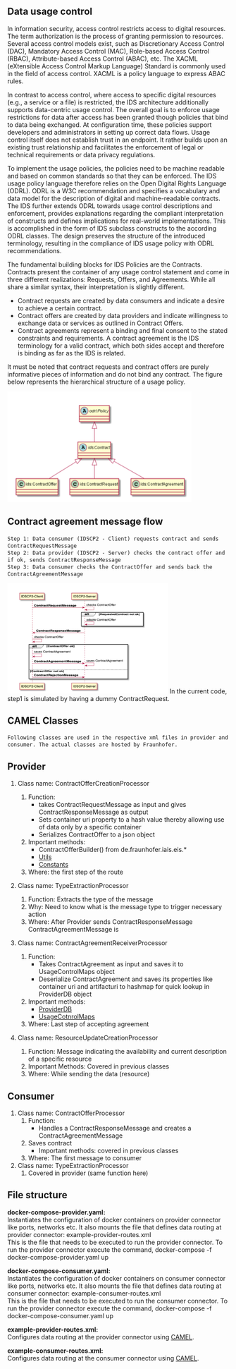 ## Data usage control
In information security, access control restricts access to digital resources. The term authorization is the process of granting permission to resources. Several access control models exist, such as Discretionary Access Control (DAC), Mandatory Access Control (MAC), Role-based Access Control (RBAC), Attribute-based Access Control (ABAC), etc. The XACML (eXtensible Access Control Markup Language) Standard is commonly used in the field of access control. XACML is a policy language to express ABAC rules. 

In contrast to access control, where access to specific digital resources (e.g., a service or a file) is restricted, the IDS architecture additionally supports data-centric usage control. The overall goal is to enforce usage restrictions for data after access has been granted though policies that bind to data being exchanged. At configuration time, these policies support developers and administrators in setting up correct data flows. Usage control itself does not establish trust in an endpoint. It rather builds upon an existing trust relationship and facilitates the enforcement of legal or technical requirements or data privacy regulations. 

To implement the usage policies, the policies need to be machine readable and based on common standards so that they can be enforced. The IDS usage policy language therefore relies on the Open Digital Rights Language (ODRL). ODRL is a W3C recommendation and specifies a vocabulary and data model for the description of digital and machine-readable contracts. The IDS further extends ODRL towards usage control descriptions and enforcement, provides explanations regarding the compliant interpretation of constructs and defines implications for real-world implementations. This is accomplished in the form of IDS subclass constructs to the according ODRL classes. The design preserves the structure of the introduced terminology, resulting in the compliance of IDS usage policy with ODRL recommendations. 

The fundamental building blocks for IDS Policies are the Contracts. Contracts present the container of any usage control statement and come in three different realizations: Requests, Offers, and Agreements. While all share a similar syntax, their interpretation is slightly different. 
 - Contract requests are created by data consumers and indicate a desire to achieve a certain contract. 
 - Contract offers are created by data providers and indicate willingness to exchange data or services as outlined in Contract Offers. 
 - Contract agreements represent a binding and final consent to the stated constraints and requirements. A contract agreement is the IDS terminology for a valid contract, which both sides accept and therefore is binding as far as the IDS is related.

It must be noted that contract requests and contract offers are purely informative pieces of information and do not bind any contract. The figure below represents the hierarchical structure of a usage policy.

<img src="uc_1.png"  height="250">

## Contract agreement message flow
    Step 1: Data consumer (IDSCP2 - Client) requests contract and sends ContractRequestMessage
    Step 2: Data provider (IDSCP2 - Server) checks the contract offer and if ok, sends ContractResponseMessage
    Step 3: Data consumer checks the ContractOffer and sends back the ContractAgreementMessage

<img src="uc_2.png"  height="250">
In the current code, step1 is simulated by having a dummy ContractRequest.

## CAMEL Classes
    Following classes are used in the respective xml files in provider and consumer. The actual classes are hosted by Fraunhofer.
## Provider
1. Class name: ContractOfferCreationProcessor
    1. Function: 
        - takes ContractRequestMessage as input and gives ContractResponseMessage as output
        - Sets container uri property to a hash value thereby allowing use of data only by a specific container
        - Serializes ContractOffer to a json object
    2. Important methods:
        - ContractOfferBuilder() from de.fraunhofer.iais.eis.* 
        - [Utils](https://github.com/industrial-data-space/trusted-connector/blob/develop/camel-idscp2/src/main/kotlin/de/fhg/aisec/ids/camel/idscp2/Utils.kt)
        - [Constants](https://github.com/industrial-data-space/trusted-connector/blob/develop/camel-idscp2/src/main/kotlin/de/fhg/aisec/ids/camel/idscp2/Constants.kt)
    3. Where: the first step of the route

2. Class name: TypeExtractionProcessor
    1. Function: Extracts the type of the message
    2. Why: Need to know what is the message type to trigger necessary action
    3. Where: After Provider sends ContractResponseMessage ContractAgreementMessage is 
3. Class name: ContractAgreementReceiverProcessor
    1. Function:
        - Takes ContractAgreement as input and saves it to UsageControlMaps object 
        - Deserialize ContractAgreement and saves its properties like container uri and artifacturi to hashmap for quick lookup in ProviderDB object
    2. Important methods:
        - [ProviderDB](https://github.com/industrial-data-space/trusted-connector/blob/develop/camel-idscp2/src/main/kotlin/de/fhg/aisec/ids/camel/idscp2/Constants.kt)
        - [UsageCotnrolMaps](https://github.com/industrial-data-space/trusted-connector/blob/develop/camel-idscp2/src/main/kotlin/de/fhg/aisec/ids/camel/idscp2/UsageControlMaps.kt)
    3. Where: Last step of accepting agreement
4. Class name: ResourceUpdateCreationProcessor
    1. Function:
    Message indicating the availability and current description of a specific resource
    2. Important Methods: Covered in previous classes
    3. Where: While sending the data (resource)

## Consumer
1. Class name: ContractOfferProcessor
    1. Function:
        - Handles a ContractResponseMessage and creates a ContractAgreementMessage
    2. Saves contract
        - Important methods: covered in previous classes
    3. Where: The first message to consumer
2. Class name: TypeExtractionProcessor
    1. Covered in provider (same function here)


## File structure

**docker-compose-provider.yaml:**</br>
    Instantiates the configuration of docker containers on provider connector like ports, networks etc. It also mounts the file that defines data routing at provider connector: example-provider-routes.xml </br>
    This is the file that needs to be executed to run the provider connector. To run the provider connector execute the command, docker-compose -f docker-compose-provider.yaml up</br>

**docker-compose-consumer.yaml:** </br> 
    Instantiates the configuration of docker containers on consumer connector like ports, networks etc. It also mounts the file that defines data routing at consumer connector: example-consumer-routes.xml </br>
    This is the file that needs to be executed to run the consumer connector. To run the provider connector execute the command, docker-compose -f docker-compose-consumer.yaml up</br>

**example-provider-routes.xml:** </br>
    Configures data routing at the provider connector using [CAMEL](https://camel.apache.org/).

**example-consumer-routes.xml:**</br>
    Configures data routing at the consumer connector using [CAMEL](https://camel.apache.org/).
